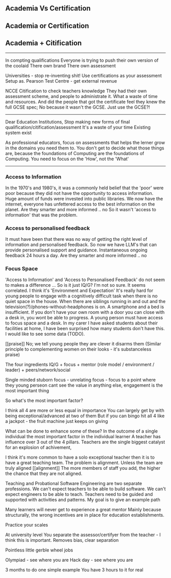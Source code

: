 Academia Vs Certification
-------------------------


Academia or Certification
-------------------------



Academia + Citification
-----------------------



---

In compting qualifications
Everyone is trying to push their own version of the coolaid
There own brand
There own assessment

Universities - stop re-inventing shit!
Use certifications as your assessment
Setup as. Pearson Test Centre - get external revenue

NCCE Citification to check teachers knowledge
They had their own assessment scheme, and people to administrate it. What a waste of time and resources. And did the people that got the certificate feel they knew the full GCSE spec; No because it wasn't the GCSE.
Just use the GCSE?!


---

Dear Education Institutions,
Stop making new forms of final qualification/citification/assessment
It's a waste of your time
Existing system exist

As professional educators, focus on assessments that helps the lerner grow in the domains you need them to.
You don't get to decide what those things are, because the foundations of Computing are the foundations of Computing.
You need to focus on the 'How', not the 'What'

---

### Access to Information

In the 1970's and 1980's, it was a commonly held belief that the 'poor' were poor because they did not have the opportunity to access information.
Huge amount of funds were invested into public libraries.
We now have the internet, everyone has unfettered access to the best information on the planet.
Are they smarter and more informed .. no
So it wasn't 'access to information' that was the problem.

### Access to personalised feedback

It must have been that there was no way of getting the right level of information and personalised feedback.
So now we have LLM's that can provide personalised support and guidance. Instantaneous ongoing feedback 24 hours a day.
Are they smarter and more informed .. no

### Focus Space

'Access to Information' and 'Access to Personalised Feedback' do not seem to makes a difference ...
So is it just IQ/G? I'm not so sure. It seems correlated.
I think it's 'Environment and Expectation'
It's really hard for young people to engage with a cognitively difficult task when there is no quiet space in the house. When there are siblings running in and out and the television(?)/phones-without-headphones is on.
A smartphone and a bed is insufficient. If you don't have your own room with a door you can close with a desk in, you wont be able to progress. A young person must have access to focus space and a desk. In my carer I have asked students about their facilities at home, I have been surprised how many students don't have this. I would like to see some data (TODO).


[[praise]]
No; we tell young people they are clever it disarms them
(Similar principle to complementing women on their looks - it's substanceless praise)



The four ingredients
IQ/G + focus + mentor (role model / environment / leader) + peers/network/social



Single minded stuborn focus - unrelating focus - focus to a point where they young perseon cant see the value in anything else, engagement is the most important thing


So what's the most important factor?

I think all 4 are more or less equal in importance
You can largely get by with being exceptional/advanced at two of them
But if you can bingo hit all 4 like a jackpot - the fruit machine just keeps on giving

What can be done to enhance some of these?
In the outcome of a single individual the most important factor in the individual learner
A teacher has influence over 3 out of the 4 pillars.
Teachers are the single biggest catalyst for an explosion of achivement,

I think it's more common to have a solo exceptional teacher then it is to have a great teaching team. The problem is alignment.
Unless the team are truly aligned [[alignment]]
The more members of staff you add, the higher the chance that they are not aligned.


Teaching and Probational Software Engineering are two separate professions.
We can't expect teachers to be able to build software.
We can't expect engineers to be able to teach.
Teachers need to be guided and supported with activities and patterns.
My goal is to give an example path

Many learners will never get to experience a great mentor
Mainly because structurally, the wrong incentives are in place for education establishments.



Practice your scales


At university level
You separate the assessor/certifyer from the teacher - I think this is important.
Removes bias, clear separation


Pointless little gerble wheel jobs


Olympiad - see where you are
Hack day - see where you are

3 months to do one simple example
You have 3 hours to it for real
